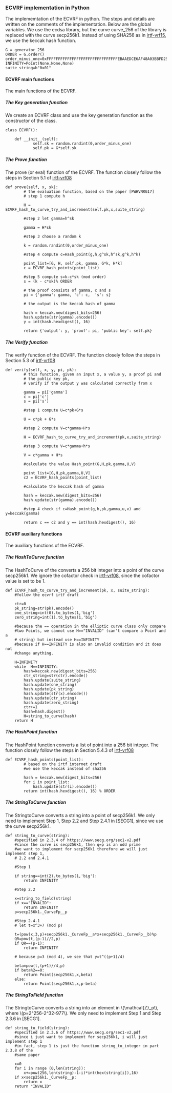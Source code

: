 


### ECVRF implementation in Python

The implememtation of the ECVRF in python. The steps and details are written on the comments of the implementation. Below are the global variables. We use the ecdsa library, but the curve curve_256 of the library is replaced with the curve secp256k1. Instead of using SHA256 as in [irtf-vrf15](https://datatracker.ietf.org/doc/draft-irtf-cfrg-vrf/), we use the keccak hash function.

```
G = generator_256
ORDER = G.order()
order_minus_one=0xFFFFFFFFFFFFFFFFFFFFFFFFFFFFFFFEBAAEDCE6AF48A03BBFD25E8CD0364140
INFINITY=Point(None,None,None)
suite_string=b"0x01"
```

#### ECVRF main functions

The main functions of the ECVRF.

##### The Key generation function

We create an ECVRF class and use the key generation function as the constructor of the class.
```
class ECVRF():

    def __init__(self):
            self.sk = random.randint(0,order_minus_one)
            self.pk = G*self.sk 
```

##### The Prove function

The prove (or eval) function of the ECVRF. The function closely follow the steps in Section 5.1 of [irtf-vrf08](https://datatracker.ietf.org/doc/html/draft-irtf-cfrg-vrf-08)

```
def prove(self, x, sk):
        # the evaluation function, based on the paper [PWHVNRG17]
        # step 1 compute h

        H = ECVRF_hash_to_curve_try_and_increment(self.pk,x,suite_string)

        #step 2 let gamma=h^sk

        gamma = H*sk

        #step 3 choose a random k

        k = random.randint(0,order_minus_one)

        #step 4 compute c=Hash_point(g,h,g^sk,h^sk,g^k,h^k)

        point_list=[G, H, self.pk, gamma, G*k, H*k]
        c = ECVRF_hash_points(point_list)

        #step 5 compute s=k-c*sk (mod order)
        s = (k - c*sk)% ORDER

        # the proof consists of gamma, c and s
        pi = {'gamma': gamma, 'c': c,  's': s}

        # the output is the keccak hash of gamma

        hash = keccak.new(digest_bits=256)
        hash.update(str(gamma).encode())
        y = int(hash.hexdigest(), 16)

        return {'output': y, 'proof': pi, 'public key': self.pk}
```

##### The Verify function

The verify function of the ECVRF. The function closely follow the steps in Section 5.3 of [irtf-vrf08](https://datatracker.ietf.org/doc/html/draft-irtf-cfrg-vrf-08)

```
def verify(self, x, y, pi, pk):
        # this function, given an input x, a value y, a proof pi and 
        # the public key pk,
        # verify if the output y was calculated correctly from x

        gamma = pi['gamma']
        c = pi['c']
        s = pi['s']

        #step 1 compute U=c*pk+G*s

        U = c*pk + G*s

        #step 2 compute V=c*gamma+H*s

        H = ECVRF_hash_to_curve_try_and_increment(pk,x,suite_string)

        #step 3 compute V=c*gamma+h*s

        V = c*gamma + H*s

        #calculate the value Hash_point(G,H,pk,gamma,U,V)

        point_list=[G,H,pk,gamma,U,V]
        c2 = ECVRF_hash_points(point_list)

        #calculate the keccak hash of gamma

        hash = keccak.new(digest_bits=256)
        hash.update(str(gamma).encode())

        #step 4 check if c=Hash_point(g,h,pk,gamma,u,v) and y=keccak(gamma)

        return c == c2 and y == int(hash.hexdigest(), 16)
```

#### ECVRF auxiliary functions

The auxiliary functions  of the ECVRF.

##### The HashToCurve function

The HashToCurve of the converts a 256 bit integer into a point of the curve secp256k1. We ignore the cofactor check in [irtf-vrf08](https://datatracker.ietf.org/doc/html/draft-irtf-cfrg-vrf-08), since the cofactor value is set to be 1.

```
def ECVRF_hash_to_curve_try_and_increment(pk, x, suite_string):
    #follow the ecvrf irtf draft

    ctr=0
    pk_string=str(pk).encode()
    one_string=int(0).to_bytes(1,'big')
    zero_string=int(1).to_bytes(1,'big')

    #because the == operation in the elliptic curve class only compare
    #two Points, we cannot use H=="INVALID" (can't compare a Point and a
    # string) but instead use H==INFINITY
    #because if H==INFINITY is also an invalid condition and it does not
    #change anything.

    H=INFINITY
    while  H==INFINITY:
        hash=keccak.new(digest_bits=256)
        ctr_string=str(ctr).encode()
        hash.update(suite_string)
        hash.update(one_string)
        hash.update(pk_string)
        hash.update(str(x).encode())
        hash.update(ctr_string)
        hash.update(zero_string)
        ctr+=1
        hash=hash.digest()
        H=string_to_curve(hash)
    return H
```

##### The HashPoint function
The HashPoint function converts a list of point into a 256 bit integer. The function closely follow the steps in Section 5.4.3 of [irtf-vrf08](https://datatracker.ietf.org/doc/html/draft-irtf-cfrg-vrf-08)
```
def ECVRF_hash_points(point_list):
        # based on the irtf internet draft
        #we use the keccak instead of sha256

        hash = keccak.new(digest_bits=256)
        for i in point_list:
            hash.update(str(i).encode())
        return int(hash.hexdigest(), 16) % ORDER
```

##### The StringToCurve function
The StringtoCurve converts a string into a point of secp256k1. We only need to implement Step 1, Step 2.2 and Step 2.4.1 in [SECG1], since we use the curve secp256k1.
```
def string_to_curve(string):
    #specified in 2.3.4 of https://www.secg.org/sec1-v2.pdf
    #since the curve is secp256k1, then q=p is an odd prime
    #we want to implement for secp256k1 therefore we will just implement step 1, 
    # 2.2 and 2.4.1

    #Step 1

    if string==int(2).to_bytes(1,'big'):
        return INFINITY

    #Step 2.2

    x=string_to_field(string)
    if x=="INVALID":
        return INFINITY
    p=secp256k1._CurveFp__p

    #Step 2.4.1
    # let t=x^3+7 (mod p) 

    t=(pow(x,3,p)+secp256k1._CurveFp__a*x+secp256k1._CurveFp__b)%p
    QR=pow(t,(p-1)//2,p)
    if QR==(p-1):
        return INFINITY

    # because p=3 (mod 4), we see that y=t^((p+1)/4)

    beta=pow(t,(p+1)//4,p)
    if beta%2==0:
        return Point(secp256k1,x,beta)
    else:
        return Point(secp256k1,x,p-beta)
```

##### The StringToField function
The StringtoCurve converts a string into an element in \\(\mathcal{Z}_p\\), where \\(p=2^256-2^32-977\\). We only need to implement Step 1 and Step 2.3.6 in [SECG1].

```
def string_to_field(string): 
    #specified in 2.3.6 of https://www.secg.org/sec1-v2.pdf
    #since i just want to implement for secp256k1, i will just implement step 1
    #in fact, step 1 is just the function string_to_integer in part 2.3.8 of the
    #same paper

    x=0
    for i in range (0,len(string)):
        x+=pow(256,len(string)-1-i)*int(hex(string[i]),16)
    if x<secp256k1._CurveFp__p:
        return x
    return "INVALID"
```